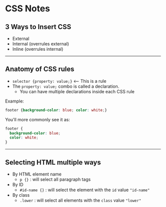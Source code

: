 # CSS Notes

## 3 Ways to Insert CSS
  
* External
* Internal (overrules external)
* Inline (overrules internal)
  
---

## Anatomy of CSS rules

* `selector {property: value;}` <-- This is a rule
* The `property: value;` combo is called a declaration.
  * You can have multiple declarations inside each CSS rule

Example:

```CSS
footer {background-color: blue; color: white;}
```

You'll more commonly see it as:

```CSS
footer {
  background-color: blue;
  color: white;
}
```

---

## Selecting HTML multiple ways

* By HTML element name
  * `p {}` : will select all paragraph tags
* By ID
  * `#id-name {}` : will select the element with the `id` value `"id-name"`
* By class  
  * `.lower` : will select all elements with the `class` value `"lower"`
